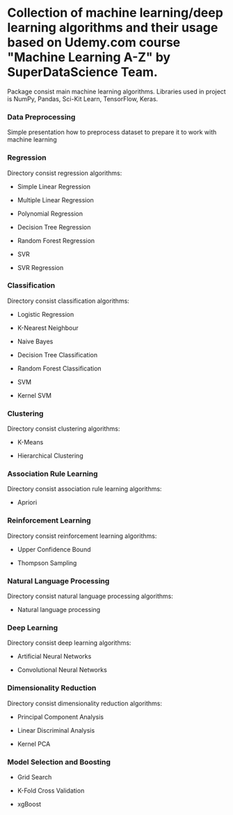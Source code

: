 # Collection of machine learning/deep learning algorithms and their usage based on Udemy.com course "Machine Learning A-Z" by SuperDataScience Team.

Package consist main machine learning algorithms. Libraries used in project is NumPy, Pandas, Sci-Kit Learn, TensorFlow, Keras.

### Data Preprocessing

Simple presentation how to preprocess dataset to prepare it to work with machine learning

### Regression

Directory consist regression algorithms:

* Simple Linear Regression

* Multiple Linear Regression

* Polynomial Regression

* Decision Tree Regression

* Random Forest Regression

* SVR

* SVR Regression

### Classification

Directory consist classification algorithms:

* Logistic Regression

* K-Nearest Neighbour

* Naive Bayes 

* Decision Tree Classification

* Random Forest Classification

* SVM

* Kernel SVM

### Clustering

Directory consist clustering algorithms:

* K-Means

* Hierarchical Clustering

### Association Rule Learning

Directory consist association rule learning algorithms:

* Apriori

### Reinforcement Learning

Directory consist reinforcement learning algorithms:

* Upper Confidence Bound

* Thompson Sampling

### Natural Language Processing

Directory consist natural language processing algorithms:

* Natural language processing

### Deep Learning

Directory consist deep learning algorithms:

* Artificial Neural Networks

* Convolutional Neural Networks

### Dimensionality Reduction

Directory consist dimensionality reduction algorithms:

* Principal Component Analysis

* Linear Discriminal Analysis

* Kernel PCA

### Model Selection and Boosting

* Grid Search

* K-Fold Cross Validation

* xgBoost
